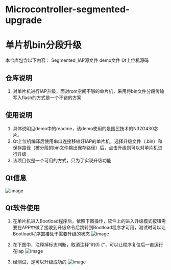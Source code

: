 # Microcontroller-segmented-upgrade
 
# 单片机bin分段升级


本仓库包含以下内容：
Segmented_IAP源文件
demo文件
Qt上位机源码

## 仓库说明
1. 对单片机进行IAP升级，面对rom空间不够的单片机，采用将bin文件分段传输写入flash的方式是一个不错的方案

## 使用说明

1. 具体说明见demo中的readme，该demo使用的是国民技术的N32G430芯片。
2. Qt上位机编译后使用串口连接移植好IAP的单片机，选择升级文件（.bin）和保存路径（被分段的bin文件输出保存路径）后，点击升级则可以对单片机进行升级
3. 该项目仅是一个可用的方式，只为了实现升级功能

## Qt信息

![image](https://user-images.githubusercontent.com/43928335/236725046-991ee450-f789-48d8-8176-8a20214d6338.png)

## Qt软件使用
1. 在单片机进入Bootload程序后，依照下图操作，软件上的进入升级模式按钮需要在APP中做了接收到升级命令后跳转到Bootload程序才可用，测试时可以让Bootload程序直接处于需要升级的状态
![image](https://github.com/stars0628/Microcontroller-segmented-upgrade/assets/43928335/76f37857-1690-46ac-a747-36037d1c96f9)

2. 在下图中，注释掉标志判断，取消注释"if(0) {"，可以让程序复位后一直运行在iap
![image](https://user-images.githubusercontent.com/43928335/236725930-0ac2061e-73c6-46f4-88b8-f86f14a2ccdc.png)

3. 经测试，是可以升级成功的
![image](https://github.com/stars0628/Microcontroller-segmented-upgrade/assets/43928335/e80d4e55-f741-4c43-aaa4-3a8154fe5555)


